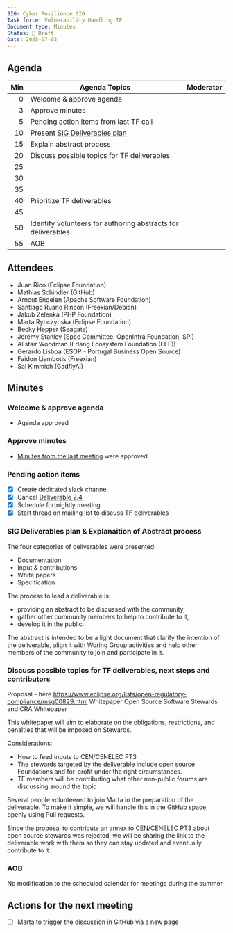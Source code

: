 ```yaml
---
SIG: Cyber Resilience SIG
Task force: Vulnerability Handling TF
Document type: Minutes
Status: 📝 Draft
Date: 2025-07-03
---
```


##  Agenda

| Min | Agenda Topics | Moderator |
| --: | ----- | --- |
|   0 | Welcome & approve agenda | |
|   3 | Approve minutes | |
|   5 | [Pending action items](#pending-action-items) from last TF call | |
|  10 | Present [SIG Deliverables plan](https://github.com/orcwg/orcwg/blob/main/cyber-resilience-sig/deliverables.md) | |
|  15 | Explain abstract process | |
|  20 | Discuss possible topics for TF deliverables | |
|  25 |  | |
|  30 |  | |
|  35 |  | |
|  40 | Prioritize TF deliverables | |
|  45 |  | |
|  50 | Identify volunteers for authoring abstracts for deliverables | |
|  55 | AOB | |


## Attendees

* Juan Rico (Eclipse Foundation)
* Mathias Schindler (GitHub)
* Arnout Engelen (Apache Software Foundation)
* Santiago Ruano Rincón (Freexian/Debian)
* Jakub Zelenka (PHP Foundation)
* Marta Rybczynska (Eclipse Foundation)
* Becky Hepper (Seagate)
* Jeremy Stanley (Spec Committee, OpenInfra Foundation, SPI)
* Alistair Woodman (Erlang Ecosystem Foundation (EEF))
* Gerardo Lisboa (ESOP - Portugal Business Open Source)
* Faidon Liambotis (Freexian)
* Sal Kimmich (GadflyAI)


## Minutes

### Welcome & approve agenda

* Agenda approved
### Approve minutes
* [Minutes from the last meeting](https://github.com/orcwg/orcwg/blob/main/cyber-resilience-sig/minutes/vulnerability-handling-task-force/2025-06-19-mom-vulnerability-handling-tf.md) were approved

### Pending action items
- [X] Create dedicated slack channel
- [X] Cancel [Deliverable 2.4][deliverable-2-4]
- [X] Schedule fortnightly meeting
- [X] Start thread on mailing list to discuss TF deliverables

### SIG Deliverables plan & Explanaition of Abstract process

The four categories of deliverables were presented:
  * Documentation
  * Input & contributions
  * White papers
  * Specification

The process to lead a deliverable is: 
  * providing an abstract to be discussed with the community,
  * gather other community members to help to contribute to it,
  * develop it in the public.

The abstract is intended to be a light document that clarify the intention of the deliverable, align it with Woring Group activities and help other members of the community to join and participate in it.

### Discuss possible topics for TF deliverables, next steps and contributors
Proposal - here https://www.eclipse.org/lists/open-regulatory-compliance/msg00829.html 
Whitepaper Open Source Software Stewards and CRA Whitepaper

This whitepaper will aim to elaborate on the obligations, restrictions, and penalties that will be imposed on Stewards. 

Considerations:
 * How to feed inputs to CEN/CENELEC PT3
 * The stewards targeted by the deliverable include open source Foundations and for-profit under the right circumstances.
 * TF members will be contributing what other non-public forums are discussing around the topic

Several people volunteered to join Marta in the preparation of the deliverable. To make it simple, we will handle this in the GitHub space openly using Pull requests.

Since the proposal to contribute an annex to CEN/CENELEC PT3 about open source stewards was rejected, we will be sharing the link to the deliverable work with them so they can stay updated and eventually contribute to it.

### AOB
No modification to the scheduled calendar for meetings during the summer

## Actions for the next meeting
- [ ] Marta to trigger the discussion in GitHub via a new page

[TF]: https://github.com/orcwg/orcwg/tree/main/cyber-resilience-sig#vulnerability-handling-tf
[PT 3 liaison notes]: https://github.com/orcwg/orcwg/tree/main/cyber-resilience-sig/coordination/cen-cenelec-wg-9
[deliverable-2-2]: https://github.com/orcwg/orcwg/blob/main/cyber-resilience-sig/coordination/cen-cenelec-wg-9/deliverable-2-2.md
[deliverable-2-4]: https://github.com/orcwg/orcwg/blob/main/cyber-resilience-sig/coordination/cen-cenelec-wg-9/deliverable-2-4.md
